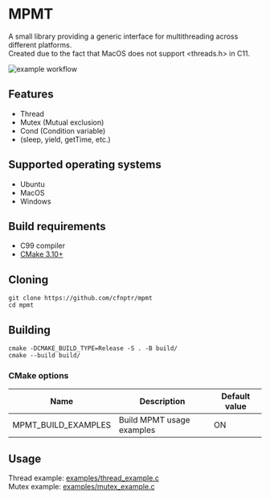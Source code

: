 # MPMT 
A small library providing a generic interface for multithreading across different platforms.<br>
Created due to the fact that MacOS does not support <threads.h> in C11.

![example workflow](https://github.com/cfnptr/mpmt/actions/workflows/cmake.yml/badge.svg)

## Features
* Thread
* Mutex (Mutual exclusion)
* Cond (Condition variable)
* (sleep, yield, getTime, etc.)

## Supported operating systems
* Ubuntu
* MacOS
* Windows

## Build requirements
* C99 compiler
* [CMake 3.10+](https://cmake.org/)

## Cloning
```
git clone https://github.com/cfnptr/mpmt
cd mpmt
```

## Building
```
cmake -DCMAKE_BUILD_TYPE=Release -S . -B build/
cmake --build build/
```

### CMake options
| Name                | Description               | Default value |
|---------------------|---------------------------|---------------|
| MPMT_BUILD_EXAMPLES | Build MPMT usage examples | ON            |

## Usage
Thread example: [examples/thread_example.c](https://github.com/cfnptr/mpmt/blob/main/examples/thread_example.c)<br>
Mutex example: [examples/mutex_example.c](https://github.com/cfnptr/mpmt/blob/main/examples/mutex_example.c)
